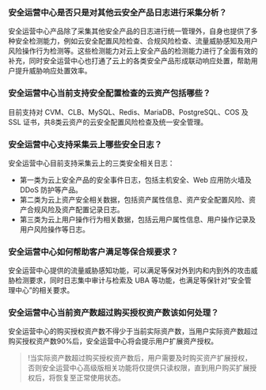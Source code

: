 ### 安全运营中心是否只是对其他云安全产品日志进行采集分析？
安全运营中心产品除了采集其他安全产品的日志进行统一管理外，自身也提供了多种安全检测能力，例如云安全配置风险检查、合规风险检查、流量威胁感知及用户风险操作行为检测等。这些检测能力对云上安全产品的检测能力进行了全面有效的补充，同时安全运营中心也打通了云上的各类安全产品形成联动响应处置，帮助用户提升威胁响应处置效率。

### 安全运营中心当前支持安全配置检查的云资产包括哪些？
目前支持对 CVM、CLB、MySQL、Redis、MariaDB、PostgreSQL、COS 及 SSL 证书，共8类云资产的云安全配置风险检查及统一安全管理。

### 安全运营中心支持采集云上哪些安全日志？
安全运营中心目前支持采集云上的三类安全相关日志：
- 第一类为云上安全产品的安全事件日志，包括主机安全、Web 应用防火墙及 DDoS 防护等产品。
- 第二类为云上资产安全相关数据，包括资产属性信息、资产安全配置风险、资产合规风险及资产配置记录日志。
- 第三类为云上用户操作行为相关数据，包括云用户属性信息、用户操作记录及用户风险操作等日志。

### 安全运营中心如何帮助客户满足等保合规要求？
安全运营中心提供的流量威胁感知功能，可以满足等保对外到内和内到外的攻击威胁检测要求，同时日志集中审计与检索及 UBA 等功能，也满足等保针对“安全管理中心”的相关要求。

### 安全运营中心当前资产数超过购买授权资产数该如何处理？
安全运营中心的购买授权资产数不得少于当前实际资产数，当用户实际资产数超过购买授权资产数90%后，安全运营中心将会提示用户扩展资产授权。
>!当实际资产数超过购买授权资产数后，用户需要及时购买资产扩展授权，否则安全运营中心高级版相关功能将仅提供只读权限，直到用户购买扩展授权后，将恢复至正常使用状态。
